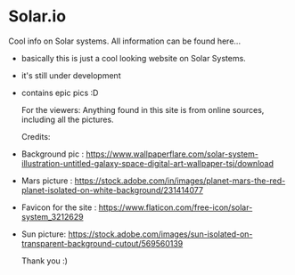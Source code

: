 # Solar.io
Cool info on Solar systems. All information can be found here...


* basically this is just a cool looking website on Solar Systems.
* it's still under development
* contains epic pics :D

  For the viewers: 
  Anything found in this site is from online sources, including all the pictures.

  Credits:
* Background pic : https://www.wallpaperflare.com/solar-system-illustration-untitled-galaxy-space-digital-art-wallpaper-tsj/download
* Mars picture : https://stock.adobe.com/in/images/planet-mars-the-red-planet-isolated-on-white-background/231414077
* Favicon for the site : https://www.flaticon.com/free-icon/solar-system_3212629
* Sun picture: https://stock.adobe.com/images/sun-isolated-on-transparent-background-cutout/569560139

  Thank you :)
